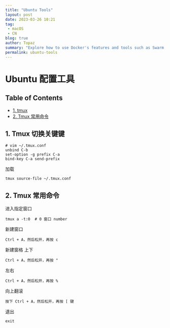 ```yaml
---
title: "Ubuntu Tools"
layout: post
date: 2023-03-26 10:21
tag:
 - macOS
 - CN
blog: true
author: Topaz
summary: "Explore how to use Docker's features and tools such as Swarm, NGINX, and Prometheus to achieve Kubernetes-like reliability, scalability, and availability for your applications."
permalink: ubuntu-tools
---
```

<h1 class="title"> Ubuntu 配置工具 </h1>


<h2> Table of Contents </h2>

- [1. tmux](#c1)
- [2. Tmux 常用命令](#c2)


<h2 id="c1" > 1. Tmux 切换关键键 </h2>

```
# vim ~/.tmux.conf
unbind C-b
set-option -g prefix C-a
bind-key C-a send-prefix
```

加载
```
tmux source-file ~/.tmux.conf
```

<h2 id="c2"> 2. Tmux 常用命令 </h2>

进入指定窗口
```
tmux a -t:0  # 0 窗口 number
```

新建窗口
```
Ctrl + A，然后松开，再按 c
```

新建窗格
上下
```
Ctrl + A，然后松开，再按 "
```

左右
```
Ctrl + A，然后松开，再按 %
```


向上翻滚
```
按下 Ctrl + A，然后松开，再按 [ 键
```


退出
```
exit
```
